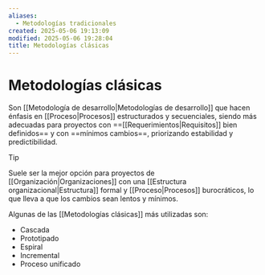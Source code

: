 ```yaml
---
aliases:
  - Metodologías tradicionales
created: 2025-05-06 19:13:09
modified: 2025-05-06 19:28:04
title: Metodologías clásicas
---
```


# Metodologías clásicas

Son [[Metodología de desarrollo|Metodologías de desarrollo]] que hacen énfasis en [[Proceso|Procesos]] estructurados y secuenciales, siendo más adecuadas para proyectos con ==[[Requerimientos|Requisitos]] bien definidos== y con ==mínimos cambios==, priorizando estabilidad y predictibilidad.

> [!tip]
> Suele ser la mejor opción para proyectos de [[Organización|Organizaciones]] con una [[Estructura organizacional|Estructura]] formal y [[Proceso|Procesos]] burocráticos, lo que lleva a que los cambios sean lentos y mínimos.

Algunas de las [[Metodologías clásicas]] más utilizadas son:

- Cascada
- Prototipado
- Espiral
- Incremental
- Proceso unificado
